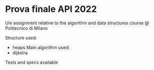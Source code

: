 # Prova finale API 2022
Uni assignment relative to the algorithm and data structures course @ Politecnico di Milano

Structure used:
  - heaps
Main algorithm used: 
  - dijkstra

Tests and specs available
